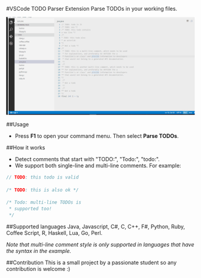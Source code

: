#VSCode TODO Parser Extension
Parse TODOs in your working files.

![alt text](./images/demo.gif "Demo")

##Usage
- Press **F1** to open your command menu. Then select **Parse TODOs**.

##How it works
- Detect comments that start with "TODO:", "Todo:", "todo:".
- We support both single-line and multi-line comments. For example:

```java
// TODO: this todo is valid

/* TODO: this is also ok */

/* Todo: multi-line TODOs is 
 * supported too!
 */
```

##Supported languages
Java, Javascript, C#, C, C++, F#, Python, Ruby, Coffee Script, R, Haskell, Lua, Go, Perl.

*Note that multi-line comment style is only supported in languages that have the syntax in the example.*

##Contribution
This is a small project by a passionate student so any contribution is welcome :)





